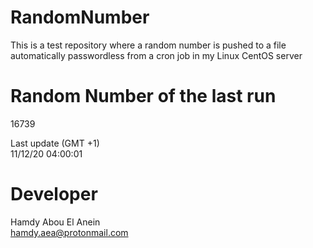 # RandomNumber    
This is a test repository where a random number is pushed to a file automatically passwordless from a cron job in my Linux CentOS server    
# Random Number of the last run   
16739
      
Last update (GMT +1)    
11/12/20 04:00:01
# Developer    
Hamdy Abou El Anein   
hamdy.aea@protonmail.com
